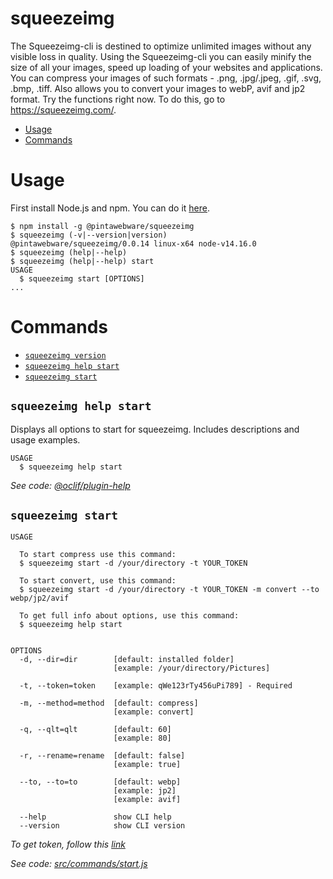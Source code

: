 squeezeimg
==========
The Squeezeimg-cli is destined to optimize unlimited images without any visible loss in quality.
Using the Squeezeimg-cli you can easily minify the size of all your images, speed up loading of your websites and applications.
You can compress your images of such formats - .png, .jpg/.jpeg, .gif, .svg, .bmp, .tiff.
Also allows you to convert your images to webP, avif and jp2 format.
Try the functions right now. To do this, go to https://squeezeimg.com/.



<!-- toc -->
* [Usage](#usage)
* [Commands](#commands)
<!-- tocstop -->
# Usage
<!-- usage -->
First install Node.js and npm. You can do it [here](https://nodejs.org/en/download/package-manager/).
```sh-session
$ npm install -g @pintawebware/squeezeimg
$ squeezeimg (-v|--version|version)
@pintawebware/squeezeimg/0.0.14 linux-x64 node-v14.16.0
$ squeezeimg (help|--help)
$ squeezeimg (help|--help) start
USAGE
  $ squeezeimg start [OPTIONS]
...
```
<!-- usagestop -->
# Commands
<!-- commands -->
* [`squeezeimg version`](#usage)
* [`squeezeimg help start`](#squeezeimg-help-start)
* [`squeezeimg start`](#squeezeimg-start)

## `squeezeimg help start`

Displays all options to start for squeezeimg.
Includes descriptions and usage examples.

```
USAGE
  $ squeezeimg help start

```

_See code: [@oclif/plugin-help](https://github.com/oclif/plugin-help/blob/v3.2.2/src/commands/help.ts)_

## `squeezeimg start`

```
USAGE

  To start compress use this command:
  $ squeezeimg start -d /your/directory -t YOUR_TOKEN

  To start convert, use this command:
  $ squeezeimg start -d /your/directory -t YOUR_TOKEN -m convert --to webp/jp2/avif

  To get full info about options, use this command:
  $ squeezeimg help start


OPTIONS
  -d, --dir=dir        [default: installed folder]
                       [example: /your/directory/Pictures]

  -t, --token=token    [example: qWe123rTy456uPi789] - Required

  -m, --method=method  [default: compress]
                       [example: convert]

  -q, --qlt=qlt        [default: 60]
                       [example: 80]

  -r, --rename=rename  [default: false]
                       [example: true]

  --to, --to=to        [default: webp]
                       [example: jp2]
                       [example: avif]

  --help               show CLI help
  --version            show CLI version
```
_To get token, follow this [link](https://squeezeimg.com/account/api)_

_See code: [src/commands/start.js](https://gitlab.com/kirians/squeezeimg-cli/-/blob/master/src/commands/start.js)_
<!-- commandsstop -->